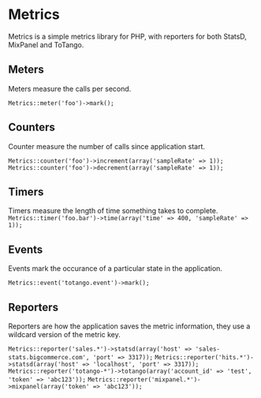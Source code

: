 Metrics
=======

Metrics is a simple metrics library for PHP, with reporters for both StatsD, MixPanel and ToTango.

Meters
------
Meters measure the calls per second.

`Metrics::meter('foo')->mark();`

Counters
--------
Counter measure the number of calls since application start.

`Metrics::counter('foo')->increment(array('sampleRate' => 1));`
`Metrics::counter('foo')->decrement(array('sampleRate' => 1));`

Timers
------
Timers measure the length of time something takes to complete.
`Metrics::timer('foo.bar')->time(array('time' => 400, 'sampleRate' => 1));`

Events
------
Events mark the occurance of a particular state in the application.

`Metrics::event('totango.event')->mark();`

Reporters
---------
Reporters are how the application saves the metric information, they use a wildcard version of the metric key.

`Metrics::reporter('sales.*')->statsd(array('host' => 'sales-stats.bigcommerce.com', 'port' => 3317));`
`Metrics::reporter('hits.*')->statsd(array('host' => 'localhost', 'port' => 3317));`
`Metrics::reporter('totango-*')->totango(array('account_id' => 'test', 'token' => 'abc123'));`
`Metrics::reporter('mixpanel.*')->mixpanel(array('token' => 'abc123'));`
